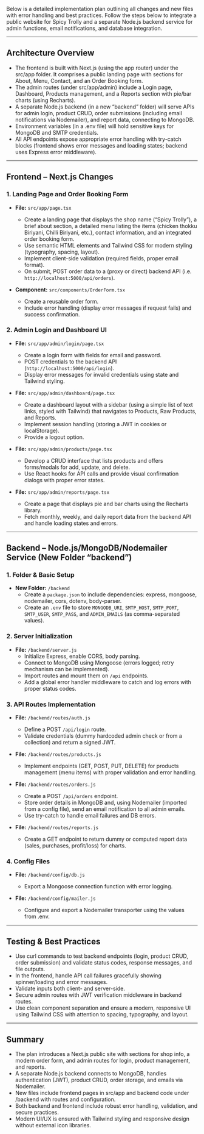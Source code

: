 Below is a detailed implementation plan outlining all changes and new files with error handling and best practices. Follow the steps below to integrate a public website for Spicy Trolly and a separate Node.js backend service for admin functions, email notifications, and database integration.

---

## Architecture Overview

- The frontend is built with Next.js (using the app router) under the src/app folder. It comprises a public landing page with sections for About, Menu, Contact, and an Order Booking form.  
- The admin routes (under src/app/admin) include a Login page, Dashboard, Products management, and a Reports section with pie/bar charts (using Recharts).  
- A separate Node.js backend (in a new “backend” folder) will serve APIs for admin login, product CRUD, order submissions (including email notifications via Nodemailer), and report data, connecting to MongoDB.  
- Environment variables (in a .env file) will hold sensitive keys for MongoDB and SMTP credentials.  
- All API endpoints expose appropriate error handling with try-catch blocks (frontend shows error messages and loading states; backend uses Express error middleware).

---

## Frontend – Next.js Changes

### 1. Landing Page and Order Booking Form  
- **File:** `src/app/page.tsx`  
  - Create a landing page that displays the shop name (“Spicy Trolly”), a brief about section, a detailed menu listing the items (chicken thokku Biriyani, Chilli Biriyani, etc.), contact information, and an integrated order booking form.  
  - Use semantic HTML elements and Tailwind CSS for modern styling (typography, spacing, layout).  
  - Implement client-side validation (required fields, proper email format).  
  - On submit, POST order data to a (proxy or direct) backend API (i.e. `http://localhost:5000/api/orders`).

- **Component:** `src/components/OrderForm.tsx`  
  - Create a reusable order form.  
  - Include error handling (display error messages if request fails) and success confirmation.

### 2. Admin Login and Dashboard UI

- **File:** `src/app/admin/login/page.tsx`  
  - Create a login form with fields for email and password.  
  - POST credentials to the backend API (`http://localhost:5000/api/login`).  
  - Display error messages for invalid credentials using state and Tailwind styling.

- **File:** `src/app/admin/dashboard/page.tsx`  
  - Create a dashboard layout with a sidebar (using a simple list of text links, styled with Tailwind) that navigates to Products, Raw Products, and Reports.  
  - Implement session handling (storing a JWT in cookies or localStorage).  
  - Provide a logout option.

- **File:** `src/app/admin/products/page.tsx`  
  - Develop a CRUD interface that lists products and offers forms/modals for add, update, and delete.
  - Use React hooks for API calls and provide visual confirmation dialogs with proper error states.
  
- **File:** `src/app/admin/reports/page.tsx`  
  - Create a page that displays pie and bar charts using the Recharts library.  
  - Fetch monthly, weekly, and daily report data from the backend API and handle loading states and errors.

---

## Backend – Node.js/MongoDB/Nodemailer Service (New Folder “backend”)

### 1. Folder & Basic Setup

- **New Folder:** `/backend`  
  - Create a `package.json` to include dependencies: express, mongoose, nodemailer, cors, dotenv, body-parser.
  - Create an `.env` file to store `MONGODB_URI`, `SMTP_HOST`, `SMTP_PORT`, `SMTP_USER`, `SMTP_PASS`, and `ADMIN_EMAILS` (as comma-separated values).

### 2. Server Initialization

- **File:** `/backend/server.js`  
  - Initialize Express, enable CORS, body parsing.
  - Connect to MongoDB using Mongoose (errors logged; retry mechanism can be implemented).
  - Import routes and mount them on `/api` endpoints.
  - Add a global error handler middleware to catch and log errors with proper status codes.

### 3. API Routes Implementation

- **File:** `/backend/routes/auth.js`  
  - Define a POST `/api/login` route.  
  - Validate credentials (dummy hardcoded admin check or from a collection) and return a signed JWT.
  
- **File:** `/backend/routes/products.js`  
  - Implement endpoints (GET, POST, PUT, DELETE) for products management (menu items) with proper validation and error handling.

- **File:** `/backend/routes/orders.js`  
  - Create a POST `/api/orders` endpoint.  
  - Store order details in MongoDB and, using Nodemailer (imported from a config file), send an email notification to all admin emails.  
  - Use try-catch to handle email failures and DB errors.

- **File:** `/backend/routes/reports.js`  
  - Create a GET endpoint to return dummy or computed report data (sales, purchases, profit/loss) for charts.

### 4. Config Files

- **File:** `/backend/config/db.js`  
  - Export a Mongoose connection function with error logging.
  
- **File:** `/backend/config/mailer.js`  
  - Configure and export a Nodemailer transporter using the values from .env.
  
---

## Testing & Best Practices

- Use curl commands to test backend endpoints (login, product CRUD, order submission) and validate status codes, response messages, and file outputs.  
- In the frontend, handle API call failures gracefully showing spinner/loading and error messages.  
- Validate inputs both client- and server-side.  
- Secure admin routes with JWT verification middleware in backend routes.  
- Use clean component separation and ensure a modern, responsive UI using Tailwind CSS with attention to spacing, typography, and layout.

---

## Summary

- The plan introduces a Next.js public site with sections for shop info, a modern order form, and admin routes for login, product management, and reports.  
- A separate Node.js backend connects to MongoDB, handles authentication (JWT), product CRUD, order storage, and emails via Nodemailer.  
- New files include frontend pages in src/app and backend code under /backend with routes and configuration.  
- Both backend and frontend include robust error handling, validation, and secure practices.  
- Modern UI/UX is ensured with Tailwind styling and responsive design without external icon libraries.
